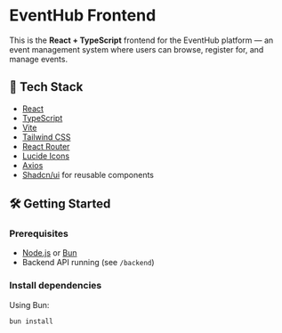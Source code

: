 # EventHub Frontend

This is the **React + TypeScript** frontend for the EventHub platform — an event management system where users can browse, register for, and manage events.

## 🚀 Tech Stack

- [React](https://reactjs.org/)
- [TypeScript](https://www.typescriptlang.org/)
- [Vite](https://vitejs.dev/)
- [Tailwind CSS](https://tailwindcss.com/)
- [React Router](https://reactrouter.com/)
- [Lucide Icons](https://lucide.dev/)
- [Axios](https://axios-http.com/)
- [Shadcn/ui](https://ui.shadcn.com/) for reusable components

## 🛠️ Getting Started

### Prerequisites

- [Node.js](https://nodejs.org/) or [Bun](https://bun.sh/)
- Backend API running (see `/backend`)

### Install dependencies

Using Bun:

```bash
bun install
